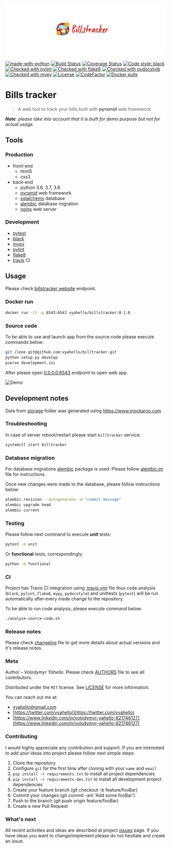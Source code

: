 ![Screenshot](icon.png)

[![made-with-python](https://img.shields.io/badge/Made%20with-Python-1f425f.svg)](https://www.python.org/)
[![Build Status](https://travis-ci.org/vyahello/billtracker.svg?branch=master)](https://travis-ci.org/vyahello/billtracker)
[![Coverage Status](https://coveralls.io/repos/github/vyahello/billtracker/badge.svg?branch=master)](https://coveralls.io/github/vyahello/billtracker?branch=master)
[![Code style: black](https://img.shields.io/badge/code%20style-black-000000.svg)](https://github.com/psf/black)
[![Checked with pylint](https://img.shields.io/badge/pylint-checked-blue)](https://www.pylint.org)
[![Checked with flake8](https://img.shields.io/badge/flake8-checked-blue)](http://flake8.pycqa.org/)
[![Checked with pydocstyle](https://img.shields.io/badge/pydocstyle-checked-yellowgreen)](http://www.pydocstyle.org/)
[![Checked with mypy](http://www.mypy-lang.org/static/mypy_badge.svg)](http://mypy-lang.org/)
[![License](https://img.shields.io/badge/license-MIT-green.svg)](LICENSE.md)
[![CodeFactor](https://www.codefactor.io/repository/github/vyahello/billtracker/badge)](https://www.codefactor.io/repository/github/vyahello/billtracker)
[![Docker pulls](https://img.shields.io/docker/pulls/vyahello/billstracker.svg)](https://hub.docker.com/repository/docker/vyahello/billstracker)

# Bills tracker

> A web tool to track your bills built with **pyramid** web framework.

_**Note**: please take into account that it is built for demo purpose but not for actual usage._

## Tools

### Production

- front-end
  - html5
  - css3
- back-end
  - python 3.6, 3.7, 3.8
  - [pyramid](https://trypyramid.com/) web framework
  - [sqlalchemy](https://docs.sqlalchemy.org/en/13/orm/tutorial.html) database
  - [alembic](https://alembic.sqlalchemy.org/en/latest/) database migration
  - [nginx](https://www.nginx.com/) web server

### Development

- [pytest](https://pypi.org/project/pytest/)
- [black](https://black.readthedocs.io/en/stable/) 
- [mypy](http://mypy.readthedocs.io/en/latest)
- [pylint](https://www.pylint.org/)
- [flake8](http://flake8.pycqa.org/en/latest/)
- [travis](https://travis-ci.org) CI

## Usage

Please check [billstracker website](http://138.68.249.217/) endpoint.

### Docker run

```bash
docker run -it -p 6543:6543 vyahello/billstracker:0.1.0
```

### Source code

To be able to use and launch app from the source code please execute commands below:

```bash
git clone git@github.com:vyahello/billtracker.git
python setup.py develop
pserve development.ini
```

After please open [0.0.0.0:6543](http://localhost:6543) endpoint to open web app.

![Demo](demo.gif)

## Development notes

Data from [storage](billtracker/storage) folder was generated using https://www.mockaroo.com 

### Troubleshooting

In case of server reboot/restart please start `billtracker` service:
```bash
systemctl start billtracker
```

### Database migration

For database migrations [alembic](https://alembic.sqlalchemy.org/en/latest/) package is used. Please follow [alembic.ini](alembic.ini) file for instructions.

Once new changes were made to the database, please follow instructions below:
```bash
alembic revision --autogenerate -m "commit message"
alembic upgrade head
alembic current
```

### Testing

Please follow next command to execute **unit** tests:
```bash
pytest -m unit
```

Or **functional** tests, correspondingly:
```bash
python -m functional
```

### CI

Project has Travis CI integration using [.travis.yml](.travis.yml) file thus code analysis (`black`, `pylint`, `flake8`, `mypy`, `pydocstyle`) and unittests (`pytest`) will be run automatically
after every made change to the repository.

To be able to run code analysis, please execute command below:
```bash
./analyse-source-code.sh
```

### Release notes

Please check [changelog](CHANGELOG.md) file to get more details about actual versions and it's release notes.

### Meta

Author – _Volodymyr Yahello_. Please check [AUTHORS](AUTHORS.md) file to see all contributors.

Distributed under the `MIT` license. See [LICENSE](LICENSE.md) for more information.

You can reach out me at:
* [vyahello@gmail.com](vyahello@gmail.com)
* [https://twitter.com/vyahello](https://twitter.com/vyahello)
* [https://www.linkedin.com/in/volodymyr-yahello-821746127](https://www.linkedin.com/in/volodymyr-yahello-821746127)

### Contributing
I would highly appreciate any contribution and support. If you are interested to add your ideas into project please follow next simple steps:

1. Clone the repository
2. Configure `git` for the first time after cloning with your `name` and `email`
3. `pip install -r requirements.txt` to install all project dependencies
4. `pip install -r requirements-dev.txt` to install all development project dependencies
5. Create your feature branch (git checkout -b feature/fooBar)
6. Commit your changes (git commit -am 'Add some fooBar')
7. Push to the branch (git push origin feature/fooBar)
8. Create a new Pull Request

### What's next

All recent activities and ideas are described at project [issues](https://github.com/vyahello/billtracker/issues) page. 
If you have ideas you want to change/implement please do not hesitate and create an issue.
